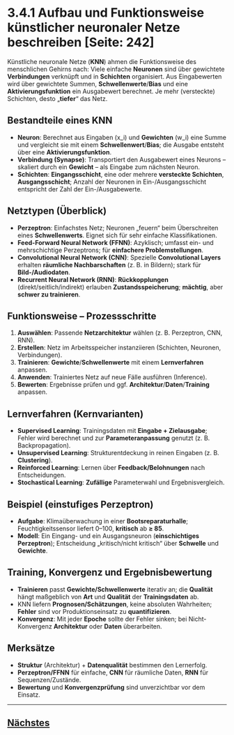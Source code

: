 # 3.4.1 Aufbau und Funktionsweise künstlicher neuronaler Netze beschreiben [Seite: 242]

Künstliche neuronale Netze (**KNN**) ahmen die Funktionsweise des menschlichen Gehirns nach: Viele einfache **Neuronen** sind über gewichtete **Verbindungen** verknüpft und in **Schichten** organisiert. Aus Eingabewerten wird über gewichtete Summen, **Schwellenwerte**/**Bias** und eine **Aktivierungsfunktion** ein Ausgabewert berechnet. Je mehr (versteckte) Schichten, desto „**tiefer**“ das Netz. 

## Bestandteile eines KNN

* **Neuron**: Berechnet aus Eingaben (x_i) und **Gewichten** (w_i) eine Summe und vergleicht sie mit einem **Schwellenwert**/**Bias**; die Ausgabe entsteht über eine **Aktivierungsfunktion**. 
* **Verbindung (Synapse)**: Transportiert den Ausgabewert eines Neurons – skaliert durch ein **Gewicht** – als Eingabe zum nächsten Neuron. 
* **Schichten**: **Eingangsschicht**, eine oder mehrere **versteckte Schichten**, **Ausgangsschicht**; Anzahl der Neuronen in Ein-/Ausgangsschicht entspricht der Zahl der Ein-/Ausgabewerte. 

## Netztypen (Überblick)

* **Perzeptron**: Einfachstes Netz; Neuronen „feuern“ beim Überschreiten eines **Schwellenwerts**. Eignet sich für sehr einfache Klassifikationen. 
* **Feed-Forward Neural Network (FFNN)**: Azyklisch; umfasst ein- und mehrschichtige Perzeptrons; für **einfachere Problemstellungen**. 
* **Convolutional Neural Network (CNN)**: Spezielle **Convolutional Layers** erhalten **räumliche Nachbarschaften** (z. B. in Bildern); stark für **Bild-/Audiodaten**. 
* **Recurrent Neural Network (RNN)**: **Rückkopplungen** (direkt/seitlich/indirekt) erlauben **Zustandsspeicherung**; **mächtig**, aber **schwer zu trainieren**. 

## Funktionsweise – Prozessschritte

1. **Auswählen**: Passende **Netzarchitektur** wählen (z. B. Perzeptron, CNN, RNN).
2. **Erstellen**: Netz im Arbeitsspeicher instanziieren (Schichten, Neuronen, Verbindungen).
3. **Trainieren**: **Gewichte**/**Schwellenwerte** mit einem **Lernverfahren** anpassen.
4. **Anwenden**: Trainiertes Netz auf neue Fälle ausführen (Inference).
5. **Bewerten**: Ergebnisse prüfen und ggf. **Architektur**/**Daten**/**Training** anpassen. 

## Lernverfahren (Kernvarianten)

* **Supervised Learning**: Trainingsdaten mit **Eingabe + Zielausgabe**; Fehler wird berechnet und zur **Parameteranpassung** genutzt (z. B. Backpropagation). 
* **Unsupervised Learning**: Strukturentdeckung in reinen Eingaben (z. B. **Clustering**). 
* **Reinforced Learning**: Lernen über **Feedback/Belohnungen** nach Entscheidungen. 
* **Stochastical Learning**: **Zufällige** Parameterwahl und Ergebnisvergleich. 

## Beispiel (einstufiges **Perzeptron**)

* **Aufgabe**: Klimaüberwachung in einer **Bootsreparaturhalle**; Feuchtigkeitssensor liefert 0–100, **kritisch** ab **≥ 85**.
* **Modell**: Ein Eingang- und ein Ausgangsneuron (**einschichtiges Perzeptron**); Entscheidung „kritisch/nicht kritisch“ über **Schwelle** und **Gewichte**. 

## Training, Konvergenz und Ergebnisbewertung

* **Trainieren** passt **Gewichte/Schwellenwerte** iterativ an; die **Qualität** hängt maßgeblich von **Art** und **Qualität** der **Trainingsdaten** ab. 
* KNN liefern **Prognosen/Schätzungen**, keine absoluten Wahrheiten; **Fehler** sind vor Produktionseinsatz zu **quantifizieren**. 
* **Konvergenz**: Mit jeder **Epoche** sollte der Fehler sinken; bei Nicht-Konvergenz **Architektur** oder **Daten** überarbeiten. 

## Merksätze

* **Struktur** (Architektur) + **Datenqualität** bestimmen den Lernerfolg. 
* **Perzeptron/FFNN** für einfache, **CNN** für räumliche Daten, **RNN** für Sequenzen/Zustände. 
* **Bewertung** und **Konvergenzprüfung** sind unverzichtbar vor dem Einsatz. 

---

## [Nächstes](./3.4.2_Werkzeuge_fuer_Deep-Learning-Verfahren_auswaehlen.md)